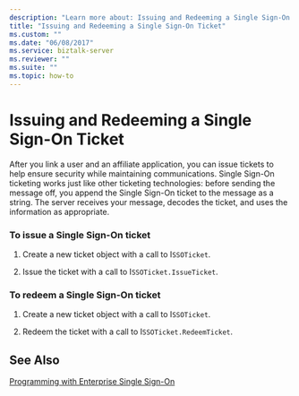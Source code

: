 ```yaml
---
description: "Learn more about: Issuing and Redeeming a Single Sign-On Ticket"
title: "Issuing and Redeeming a Single Sign-On Ticket"
ms.custom: ""
ms.date: "06/08/2017"
ms.service: biztalk-server
ms.reviewer: ""
ms.suite: ""
ms.topic: how-to
---
```

# Issuing and Redeeming a Single Sign-On Ticket
After you link a user and an affiliate application, you can issue tickets to help ensure security while maintaining communications. Single Sign-On ticketing works just like other ticketing technologies: before sending the message off, you append the Single Sign-On ticket to the message as a string. The server receives your message, decodes the ticket, and uses the information as appropriate.  
  
### To issue a Single Sign-On ticket  
  
1.  Create a new ticket object with a call to I`SSOTicket`.  
  
2.  Issue the ticket with a call to I`SSOTicket.IssueTicket`.  
  
### To redeem a Single Sign-On ticket  
  
1.  Create a new ticket object with a call to I`SSOTicket`.  
  
2.  Redeem the ticket with a call to I`SSOTicket.RedeemTicket`.  
  
## See Also  
 [Programming with Enterprise Single Sign-On](../core/programming-with-enterprise-single-sign-on.md)
